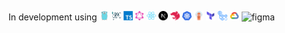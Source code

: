 <!--

<p align="left">
<a href="https://github.com/mztnnrt/mztnnrt/">
  <img src="https://komarev.com/ghpvc/?username=mztnnrt" alt="mztnnrt" >
</a>
</p>

<p align="left">In development
<a href="https://wozniak.app/about?ref=github">wozniak.app</a> using
<a href="https://golang.org" target="_blank">
  <img src="https://raw.githubusercontent.com/devicons/devicon/master/icons/go/go-original.svg" alt="go" width="15" height="15"/>
</a>
<a href="https://www.typescriptlang.org/" target="_blank">
  <img src="https://raw.githubusercontent.com/devicons/devicon/master/icons/typescript/typescript-original.svg" alt="typescript" width="15" height="15"/>
</a>
<a href="https://nextjs.org/" target="_blank">
  <img src="https://raw.githubusercontent.com/devicons/devicon/master/icons/react/react-original.svg" alt="react" width="15" height="15"/>
</a>
<a href="https://nextjs.org/" target="_blank">
  <img src="https://raw.githubusercontent.com/devicons/devicon/master/icons/nextjs/nextjs-original.svg" alt="nextjs" width="15" height="15"/>
</a>
<a href="https://nestjs.com/" target="_blank">
  <img src="https://raw.githubusercontent.com/devicons/devicon/master/icons/nestjs/nestjs-original.svg" alt="nestjs" width="15" height="15"/>
</a>
<a href="https://graphql.org" target="_blank">
  <img src="https://raw.githubusercontent.com/devicons/devicon/master/icons/graphql/graphql-plain.svg" alt="graphql" width="15" height="15"/>
</a>
<a href="https://grpc.io" target="_blank">
  <img src="grpc-logo.svg" alt="grpc" width="15" height="15"/>
</a>
<a href="https://www.terraform.io/" target="_blank">
  <img src="https://raw.githubusercontent.com/devicons/devicon/master/icons/terraform/terraform-original.svg" alt="terraform" width="15" height="15"/>
</a>
<a href="https://github.co.jp/features/actions" target="_blank">
  <img src="githubactions.svg" alt="github-actions" width="15" height="15"/>
</a>
<a href="https://cloud.google.com" target="_blank">
  <img src="https://raw.githubusercontent.com/devicons/devicon/master/icons/googlecloud/googlecloud-original.svg" alt="terraform" width="15" height="15"/>
</a>
<a href="https://www.figma.com" target="_blank">
  <img src="https://cdn.jsdelivr.net/gh/devicons/devicon/icons/figma/figma-original.svg" alt="figma" width="15" height="15"/>
</a>

-->

<p align="left">In development using
<img src="https://raw.githubusercontent.com/devicons/devicon/master/icons/go/go-original.svg" alt="go" width="15" height="15"/>
<img src="grpc-logo.svg" alt="grpc" width="15" height="15"/>
<img src="https://raw.githubusercontent.com/devicons/devicon/master/icons/typescript/typescript-original.svg" alt="typescript" width="15" height="15"/>
<img src="https://raw.githubusercontent.com/devicons/devicon/master/icons/graphql/graphql-plain.svg" alt="graphql" width="15" height="15"/>
<img src="https://raw.githubusercontent.com/devicons/devicon/master/icons/react/react-original.svg" alt="react" width="15" height="15"/>
<img src="https://raw.githubusercontent.com/devicons/devicon/master/icons/nextjs/nextjs-original.svg" alt="nextjs" width="15" height="15"/>
<img src="https://raw.githubusercontent.com/devicons/devicon/master/icons/nestjs/nestjs-original.svg" alt="nestjs" width="15" height="15"/>
<img src="https://raw.githubusercontent.com/devicons/devicon/master/icons/kubernetes/kubernetes-original.svg" alt="terraform" width="15" height="15"/>
  <img src="https://raw.githubusercontent.com/devicons/devicon/master/icons/argocd/argocd-original.svg" alt="terraform" width="15" height="15"/>
<img src="https://raw.githubusercontent.com/devicons/devicon/master/icons/terraform/terraform-original.svg" alt="terraform" width="15" height="15"/>
<img src="githubactions.svg" alt="github-actions" width="15" height="15"/>
<img src="https://raw.githubusercontent.com/devicons/devicon/master/icons/googlecloud/googlecloud-original.svg" alt="terraform" width="15" height="15"/>
<img src="https://cdn.jsdelivr.net/gh/devicons/devicon/icons/figma/figma-original.svg" alt="figma" width="15" height="15"/>



